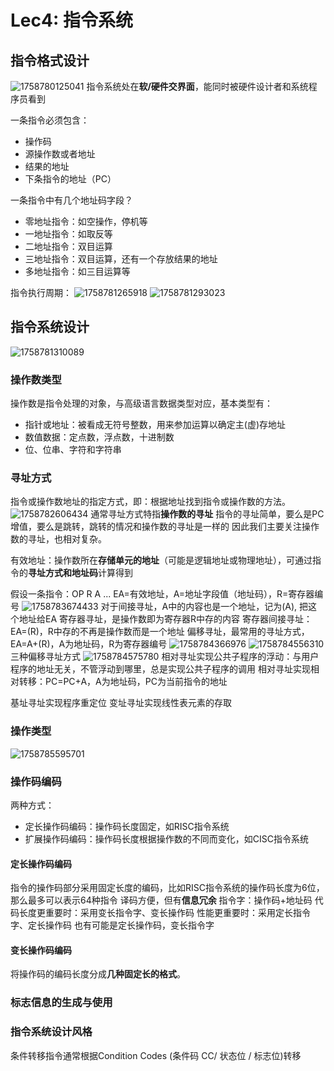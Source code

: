 # Lec4: 指令系统
## 指令格式设计
![1758780125041](image/lec4/1758780125041.png)
指令系统处在**软/硬件交界面**，能同时被硬件设计者和系统程序员看到

一条指令必须包含：
- 操作码
- 源操作数或者地址
- 结果的地址
- 下条指令的地址（PC）

一条指令中有几个地址码字段？
- 零地址指令：如空操作，停机等
- 一地址指令：如取反等
- 二地址指令：双目运算
- 三地址指令：双目运算，还有一个存放结果的地址
- 多地址指令：如三目运算等

指令执行周期：
![1758781265918](image/lec4/1758781265918.png)
![1758781293023](image/lec4/1758781293023.png)

## 指令系统设计
![1758781310089](image/lec4/1758781310089.png)
### 操作数类型
操作数是指令处理的对象，与高级语言数据类型对应，基本类型有：
- 指针或地址：被看成无符号整数，用来参加运算以确定主(虚)存地址
- 数值数据：定点数，浮点数，十进制数
- 位、位串、字符和字符串

### 寻址方式
指令或操作数地址的指定方式，即：根据地址找到指令或操作数的方法。
![1758782606434](image/lec4/1758782606434.png)
通常寻址方式特指**操作数的寻址**
指令的寻址简单，要么是PC增值，要么是跳转，跳转的情况和操作数的寻址是一样的
因此我们主要关注操作数的寻址，也相对复杂。

有效地址：操作数所在**存储单元的地址**（可能是逻辑地址或物理地址），可通过指令的**寻址方式和地址码**计算得到

假设一条指令：OP R A ...
EA=有效地址，A=地址字段值（地址码），R=寄存器编号
![1758783674433](image/lec4/1758783674433.png)
对于间接寻址，A中的内容也是一个地址，记为(A), 把这个地址给EA
寄存器寻址，是操作数即为寄存器R中存的内容
寄存器间接寻址：EA=(R)，R中存的不再是操作数而是一个地址
偏移寻址，最常用的寻址方式，EA=A+(R)，A为地址码，R为寄存器编号
![1758784366976](image/lec4/1758784366976.png)
![1758784556310](image/lec4/1758784556310.png)
三种偏移寻址方式
![1758784575780](image/lec4/1758784575780.png)
相对寻址实现公共子程序的浮动：与用户程序的地址无关，不管浮动到哪里，总是实现公共子程序的调用
相对寻址实现相对转移：PC=PC+A，A为地址码，PC为当前指令的地址

基址寻址实现程序重定位
变址寻址实现线性表元素的存取

### 操作类型
![1758785595701](image/lec4/1758785595701.png)
### 操作码编码
两种方式：
- 定长操作码编码：操作码长度固定，如RISC指令系统
- 扩展操作码编码：操作码长度根据操作数的不同而变化，如CISC指令系统

#### 定长操作码编码
指令的操作码部分采用固定长度的编码，比如RISC指令系统的操作码长度为6位，那么最多可以表示64种指令
译码方便，但有**信息冗余**
指令字：操作码+地址码
代码长度更重要时：采用变长指令字、变长操作码
性能更重要时：采用定长指令字、定长操作码
也有可能是定长操作码，变长指令字

#### 变长操作码编码
将操作码的编码长度分成**几种固定长的格式**。


### 标志信息的生成与使用

### 指令系统设计风格
条件转移指令通常根据Condition Codes (条件码 CC/ 状态位 / 标志位)转移

